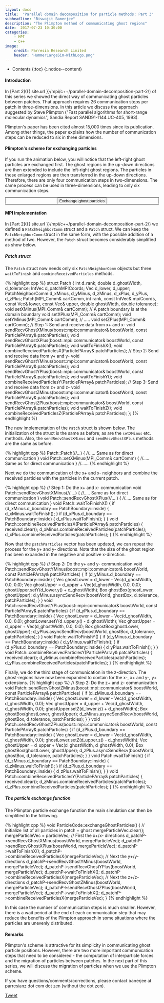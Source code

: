 ```yaml
---
layout: docs
title:  "Parallel domain decomposition for particle methods: Part 3"
subheadline: "Biswajit Banerjee"
description: "The Plimpton method of communicating ghost regions"
date:  2017-07-23 10:30:00
categories:
    - MPI
    - C++
image:
    credit: Parresia Research Limited
    header: "HummerLargeSim-WithLogo.png"
---
```


- Contents
{:toc}
{:.notice--content}

#### Introduction ####
In [Part 2]({{ site.url }}/mpi/c++/parallel-domain-decomposition-part-2/) of this series
we showed the direct way of communicating ghost particles between patches.  That approach
requires 26 communication steps per patch in three-dimensions.  In this article we discuss
the approach suggested by Steve Plimpton ("Fast parallel algorithms for short-range molecular 
dynamics", Sandia Report SAND91-1144.UC-405, 1993).

Plimpton's paper has been cited almost 15,000 times since its publication.  Among other
things, the paper explains how the number of communication steps can be reduced to six in
three dimensions.

#### Plimpton's scheme for exchanging particles ####
If you run the animation below, you will notice that the left-right ghost particles are
exchanged first.  The ghost regions in the up-down directions are then extended to include
the left-right ghost regions.  The particles in these enlarged regions are then transferred
in the up-down directions.  Therefore, there are only four communication steps in two-dimensions.
The same process can be used in three-dimensions, leading to only six communication steps.

<div align="center" style="border:1px solid black">
<div>
  <input name="restartExchange" type="button" value="Exchange ghost particles" onclick="particlePlimpton.restartAnimation()" />
</div>
<div>
  <canvas id="particle-exchange-plimpton" height="500" width="500"></canvas>
</div>
</div>
<p/>

#### MPI implementation ####
In [Part 2]({{ site.url }}/mpi/c++/parallel-domain-decomposition-part-2/) we defined
a `PatchNeighborComm` struct and a `Patch` struct.  We can keep the `PatchNeighborComm`
struct in the same form, with the possible addition of a method of two.  However, the `Patch`
struct becomes considerably simplified as show below.

##### Patch struct #####
The `Patch` struct now needs only six `PatchNeighborComm` objects but three `waitToFinish`
and `combineReceivedParticles` methods.

{% highlight cpp %}
struct Patch {
  int d_rank;
  double d_ghostWidth, d_tolerance;
  IntVec d_patchMPICoords;
  Vec d_lower, d_upper;
  PatchNeighborComm d_xMinus, d_yMinus, d_zMinus, d_xPlus, d_yPlus, d_zPlus;
  Patch(MPI_Comm& cartComm,
        int rank, const IntVec& mpiCoords, const Vec& lower, const Vec& upper,
        double ghostWidth, double tolerance);
  void setXMinus(MPI_Comm& cartComm); // A patch boundary is at the domain boundary
  void setXPlus(MPI_Comm& cartComm);
  void setYMinus(MPI_Comm& cartComm);
  // .....
  void setZPlus(MPI_Comm& cartComm);
  // Step 1: Send and receive data from x+ and x-
  void sendRecvGhostXMinus(boost::mpi::communicator& boostWorld,
                           const ParticlePArray& patchParticles);
  void sendRecvGhostXPlus(boost::mpi::communicator& boostWorld,
                          const ParticlePArray& patchParticles);
  void waitToFinishX();
  void combineReceivedParticlesX(ParticlePArray& patchParticles);
  // Step 2: Send and receive data from y+ and y-
  void sendRecvGhostYMinus(boost::mpi::communicator& boostWorld,
                           const ParticlePArray& patchParticles);
  void sendRecvGhostYPlus(boost::mpi::communicator& boostWorld,
                          const ParticlePArray& patchParticles);
  void waitToFinishY();
  void combineReceivedParticlesY(ParticlePArray& patchParticles);
  // Step 3: Send and receive data from z+ and z-
  void sendRecvGhostZMinus(boost::mpi::communicator& boostWorld,
                           const ParticlePArray& patchParticles);
  void sendRecvGhostZPlus(boost::mpi::communicator& boostWorld,
                          const ParticlePArray& patchParticles);
  void waitToFinishZ();
  void combineReceivedParticlesZ(ParticlePArray& patchParticles);
};
{% endhighlight %}

The new implementation of the `Patch` struct is shown below.  The initialization of
the struct is the same as before; as are the `setXMinus` etc. methods.  Also, the
`sendRecvGhostXMinus` and `sendRecvGhostXPlus` methods are the same as before.

{% highlight cpp %}
Patch::Patch(//...) {
  //.....  Same as for direct communication
}
void Patch::setXMinus(MPI_Comm& cartComm) {
  //.....  Same as for direct communication
}
//......
{% endhighlight %}

Next we do the communication of the x+ and x- neighbors and combine the
received particles with the particles in the current patch.

{% highlight cpp %}
// Step 1:  Do the x+ and x- communication
void Patch::sendRecvGhostXMinus(//....) {
  //.....  Same as for direct communication
}
void Patch::sendRecvGhostXPlus(//....) {
  //.....  Same as for direct communication
}
void Patch::waitToFinishX() {
  if (d_xMinus.d_boundary == PatchBoundary::inside) {
    d_xMinus.waitToFinish();
  }
  if (d_xPlus.d_boundary == PatchBoundary::inside) {
    d_xPlus.waitToFinish();
  }
}
void Patch::combineReceivedParticlesX(ParticlePArray& patchParticles) {
  received.clear();
  d_xMinus.combineReceivedParticles(patchParticles);
  d_xPlus.combineReceivedParticles(patchParticles);
}
{% endhighlight %}

Now that the `patchParticles` vector has been updated, we can repeat the
process for the y+ and y- directions.  Note that the size of the ghost
region has been expanded in the negative and positive x-direction.

{% highlight cpp %}
// Step 2:  Do the y+ and y- communication
void Patch::sendRecvGhostYMinus(boost::mpi::communicator& boostWorld, const ParticlePArray& patchParticles)
{
  if (d_yMinus.d_boundary == PatchBoundary::inside) { 
    Vec ghostLower = d_lower - Vec(d_ghostWidth, 0.0, 0.0);
    Vec ghostUpper = d_upper + Vec(d_ghostWidth, 0.0, 0.0);
    ghostUpper.setY(d_lower.y() + d_ghostWidth);
    Box ghostBox(ghostLower, ghostUpper);
    d_yMinus.asyncSendRecv(boostWorld, ghostBox, d_tolerance, patchParticles);
  }
}
void Patch::sendRecvGhostYPlus(boost::mpi::communicator& boostWorld, const ParticlePArray& patchParticles)
{
  if (d_yPlus.d_boundary == PatchBoundary::inside) {
    Vec ghostLower = d_lower - Vec(d_ghostWidth, 0.0, 0.0);
    ghostLower.setY(d_upper.y() - d_ghostWidth);
    Vec ghostUpper = d_upper + Vec(d_ghostWidth, 0.0, 0.0);
    Box ghostBox(ghostLower, ghostUpper);
    d_yPlus.asyncSendRecv(boostWorld, ghostBox, d_tolerance, patchParticles);
  }
}
void Patch::waitToFinishY() {
  if (d_yMinus.d_boundary == PatchBoundary::inside) {
    d_yMinus.waitToFinish();
  }
  if (d_yPlus.d_boundary == PatchBoundary::inside) {
    d_yPlus.waitToFinish();
  }
}
void Patch::combineReceivedParticlesY(ParticlePArray& patchParticles) {
  received.clear();
  d_yMinus.combineReceivedParticles(patchParticles);
  d_yPlus.combineReceivedParticles(patchParticles);
}
{% endhighlight %}

Finally, we do the third stage of communication in the z-direction.  The ghost-regions
have now been expanded to contain for the x-, x+ and y-, y+ extensions.
{% highlight cpp %}
// Step 2:  Do the z+ and z- communication
void Patch::sendRecvGhostZMinus(boost::mpi::communicator& boostWorld, const ParticlePArray& patchParticles)
{
  if (d_zMinus.d_boundary == PatchBoundary::inside) {
    Vec ghostLower = d_lower - Vec(d_ghostWidth, d_ghostWidth, 0.0);
    Vec ghostUpper = d_upper + Vec(d_ghostWidth, d_ghostWidth, 0.0);
    ghostUpper.setZ(d_lower.z() + d_ghostWidth);
    Box ghostBox(ghostLower, ghostUpper);
    d_zMinus.asyncSendRecv(boostWorld, ghostBox, d_tolerance, patchParticles);
  }
}
void Patch::sendRecvGhostZPlus(boost::mpi::communicator& boostWorld, const ParticlePArray& patchParticles)
{
  if (d_zPlus.d_boundary == PatchBoundary::inside) {
    Vec ghostLower = d_lower - Vec(d_ghostWidth, d_ghostWidth, 0.0);
    ghostLower.setZ(d_upper.z() - d_ghostWidth);
    Vec ghostUpper = d_upper + Vec(d_ghostWidth, d_ghostWidth, 0.0);
    Box ghostBox(ghostLower, ghostUpper);
    d_zPlus.asyncSendRecv(boostWorld, ghostBox, d_tolerance, patchParticles);
  }
}
void Patch::waitToFinish() {
  if (d_zMinus.d_boundary == PatchBoundary::inside) {
    d_zMinus.waitToFinish();
  }
  if (d_zPlus.d_boundary == PatchBoundary::inside) {
    d_zPlus.waitToFinish();
  }
}
void Patch::combineReceivedParticlesY(ParticlePArray& patchParticles) {
  received.clear();
  d_zMinus.combineReceivedParticles(patchParticles);
  d_zPlus.combineReceivedParticles(patchParticles);
}
{% endhighlight %}
<p/>

##### The particle exchange function #####
The Plimpton particle exchange function the main simulation can then be simplified to
the following.

{% highlight cpp %}
void ParticleCode::exchangeGhostParticles() {
  // Initialize list of all particles in patch + ghost
  mergeParticleVec.clear();
  mergeParticleVec = particleVec;
  // First the x+/x- directions
  d_patchP->sendRecvGhostXMinus(boostWorld, mergeParticleVec);
  d_patchP->sendRecvGhostXPlus(boostWorld, mergeParticleVec);
  d_patchP->waitToFinishX();
  d_patchP->combineReceivedParticlesX(mergeParticleVec);
  // Next the y+/y- directions
  d_patchP->sendRecvGhostYMinus(boostWorld, mergeParticleVec);
  d_patchP->sendRecvGhostYPlus(boostWorld, mergeParticleVec);
  d_patchP->waitToFinishX();
  d_patchP->combineReceivedParticlesX(mergeParticleVec);
  // Next the z+/z- directions
  d_patchP->sendRecvGhostZMinus(boostWorld, mergeParticleVec);
  d_patchP->sendRecvGhostZPlus(boostWorld, mergeParticleVec);
  d_patchP->waitToFinishX();
  d_patchP->combineReceivedParticlesX(mergeParticleVec);
}
{% endhighlight %}

In this case the number of communication steps is much smaller.  However, there is a wait period
at the end of each communication step that may reduce the benefits of the Plimpton approach
in some situations where the particles are unevenly distributed.

#### Remarks ####
Plimpton's scheme is attractive for its simplicity in communicating ghost particle positions.
However, there are two more important communication steps that need to be considered - the
computation of interparticle forces and the migration of particles between patches.  In the next
part of this series, we will discuss the migration of particles when we use the Plimpton scheme.

If you have questions/comments/corrections, please contact banerjee at parresianz dot com dot zen (without the dot zen).


<a class="twitter-share-button" href="https://twitter.com/intent/tweet" data-via="parresianz"> Tweet</a>
<script src="//platform.linkedin.com/in.js" type="text/javascript">
  lang: en_US
</script>
<script type="IN/Share" data-counter="right"></script>

<script src="{{ site.url }}/assets/js/d3.v4.min.js"></script>
<script src="{{ site.url }}/assets/js/colorbrewer.min.js"></script>
<script src="{{ site.url }}/assets/js/particlePlimpton.js"></script>

